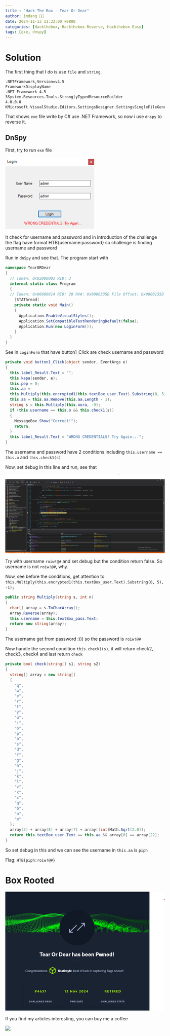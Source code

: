 ```yaml
---
title : "Hack The Box - Tear Or Dear"
author: imdang 🤞🤞
date: 2024-11-13 11:33:00 +0800
categories: [Hackthebox, Hackthebox-Reverse, Hackthebox-Easy]
tags: [exe, dnspy]
---
```


<!-- ![image](https://user-images.githubusercontent.com/59029171/139866885-bc8556d4-7979-4d42-9d4e-027c0900f245.png) -->

<!-- **Node is about enumerating an Express NodeJS application to find an API endpoint that discloses the usernames and password hashes. To root the box is a simple buffer overflow and possible by three other unintended ways.** -->


# Solution

The first thing that I do is use ```file``` and ```string```.

```shell
.NETFramework,Version=v4.5
FrameworkDisplayName
.NET Framework 4.5
3System.Resources.Tools.StronglyTypedResourceBuilder
4.0.0.0
KMicrosoft.VisualStudio.Editors.SettingsDesigner.SettingsSingleFileGenerator
```

That shows ```exe``` file write by C# use .NET Framework, so now i use ```dnspy``` to reverse it.

## DnSpy
First, try to run ```exe``` file

![image](https://raw.githubusercontent.com/ficstkeyfx/ficstkeyfx.github.io/refs/heads/main/.github/images/20241113_reverse_tearordear_exe.png)

It check for username and password and in introduction of the challenge the flag have format HTB{username:password} so challenge is finding username and password

Run in ```dnSpy``` and see that.
The program start with 

```c#
namespace TearORDear
{
  // Token: 0x02000003 RID: 3
  internal static class Program
  {
  // Token: 0x06000014 RID: 20 RVA: 0x0000335D File Offset: 0x0000155D
    [STAThread]
    private static void Main()
    {
      Application.EnableVisualStyles();
      Application.SetCompatibleTextRenderingDefault(false);
      Application.Run(new LoginForm());
    }
  }
}
```
See in ```LoginForm``` that have button1_Click are check username and password

```c#
private void button1_Click(object sender, EventArgs e)
{
  this.label_Result.Text = "";
  this.kapa(sender, e);
  this.pep = 0;
  this.aa =
  this.Multiply(this.encrypted1(this.textBox_user.Text).Substring(0, 5), -1);
  this.aa = this.aa.Remove(this.aa.Length - 1);
  string s = this.Multiply(this.oura, -9);
  if (this.username == this.o && this.check1(s))
  {
    MessageBox.Show("Correct!");
    return;
  }
  this.label_Result.Text = "WRONG CREDENTIALS! Try Again...";
}
```

The username and password have 2 conditions including ```this.username == this.o``` and ```this.check1(s)```

Now, set debug in this line and run, see that

![image](https://raw.githubusercontent.com/ficstkeyfx/ficstkeyfx.github.io/refs/heads/main/.github/images/20241113_reverse_tearordear_username.png)

Try with username ```roiw!@#``` and set debug but the condition return false. So username is not ```roiw!@#```, why.

Now, see before the conditions, get attention to ```this.Multiply(this.encrypted1(this.textBox_user.Text).Substring(0, 5), -1);```

```c#
public string Multiply(string s, int n)
{
  char[] array = s.ToCharArray();
  Array.Reverse(array);
  this.username = this.textBox_pass.Text;
  return new string(array);
}
```

The username get from password :))) so the password is ```roiw!@#```

Now handle the second condition ```this.check1(s)```, it will return check2, check3, check4 and last return ```check```

```c#
private bool check(string[] s1, string s2)
{
  string[] array = new string[]
  {
    "q",
    "w",
    "e",
    "r",
    "t",
    "y",
    "u",
    "i",
    "o",
    "p",
    "a",
    "s",
    "d",
    "f",
    "g",
    "h",
    "j",
    "k",
    "l",
    "z",
    "x",
    "c",
    "q",
    "b",
    "n",
    "m"
  };
  array[3] + array[8] + array[7] + array[(int)Math.Sqrt(2.0)];
  return this.textBox_user.Text == this.aa && array[0] == array[22];
}
```
So set debug in this and we can see the username in ```this.aa``` is ```piph```

Flag: ```HTB{piph:roiw!@#}```

# Box Rooted 

![image](https://raw.githubusercontent.com/ficstkeyfx/ficstkeyfx.github.io/refs/heads/main/.github/images/20241113_reverse_tearordear_chlroot.png)

<!-- HTB Profile : [ficstkeyfx](https://app.hackthebox.com/profile/244565) -->

If you find my articles interesting, you can buy me a coffee 

<a href="https://www.buymeacoffee.com/0xStarlight"><img src="https://img.buymeacoffee.com/button-api/?text=Buy me an OSCP?&emoji=&slug=0xStarlight&button_colour=b86e19&font_colour=ffffff&font_family=Poppins&outline_colour=ffffff&coffee_colour=FFDD00" /></a>
